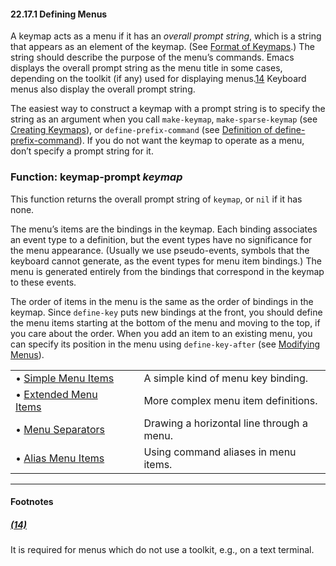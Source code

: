 

#### 22.17.1 Defining Menus

A keymap acts as a menu if it has an *overall prompt string*, which is a string that appears as an element of the keymap. (See [Format of Keymaps](Format-of-Keymaps.html).) The string should describe the purpose of the menu’s commands. Emacs displays the overall prompt string as the menu title in some cases, depending on the toolkit (if any) used for displaying menus.[14](#FOOT14) Keyboard menus also display the overall prompt string.

The easiest way to construct a keymap with a prompt string is to specify the string as an argument when you call `make-keymap`, `make-sparse-keymap` (see [Creating Keymaps](Creating-Keymaps.html)), or `define-prefix-command` (see [Definition of define-prefix-command](Prefix-Keys.html#Definition-of-define_002dprefix_002dcommand)). If you do not want the keymap to operate as a menu, don’t specify a prompt string for it.

### Function: **keymap-prompt** *keymap*

This function returns the overall prompt string of `keymap`, or `nil` if it has none.

The menu’s items are the bindings in the keymap. Each binding associates an event type to a definition, but the event types have no significance for the menu appearance. (Usually we use pseudo-events, symbols that the keyboard cannot generate, as the event types for menu item bindings.) The menu is generated entirely from the bindings that correspond in the keymap to these events.

The order of items in the menu is the same as the order of bindings in the keymap. Since `define-key` puts new bindings at the front, you should define the menu items starting at the bottom of the menu and moving to the top, if you care about the order. When you add an item to an existing menu, you can specify its position in the menu using `define-key-after` (see [Modifying Menus](Modifying-Menus.html)).

|                                                   |    |                                           |
| :------------------------------------------------ | -- | :---------------------------------------- |
| • [Simple Menu Items](Simple-Menu-Items.html)     |    | A simple kind of menu key binding.        |
| • [Extended Menu Items](Extended-Menu-Items.html) |    | More complex menu item definitions.       |
| • [Menu Separators](Menu-Separators.html)         |    | Drawing a horizontal line through a menu. |
| • [Alias Menu Items](Alias-Menu-Items.html)       |    | Using command aliases in menu items.      |

***

#### Footnotes

##### [(14)](#DOCF14)

It is required for menus which do not use a toolkit, e.g., on a text terminal.
